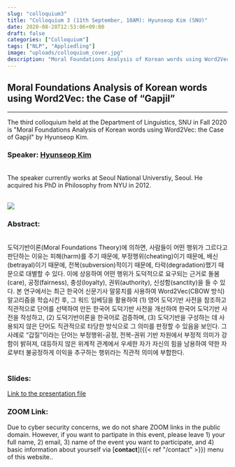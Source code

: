 ```yaml
---
slug: "colloquium3"
title: "Colloquium 3 (11th September, 10AM): Hyunseop Kim (SNU)"
date: 2020-08-28T12:53:06+09:00
draft: false
categories: ["Colloquium"]
tags: ["NLP", "Appliedling"]
image: "uploads/colloquium_cover.jpg"
description: "Moral Foundations Analysis of Korean words using Word2Vec: the Case of “Gapjil” by Hyunseop Kim (in Korean)"
---
```


## Moral Foundations Analysis of Korean words using Word2Vec: the Case of “Gapjil”

---

The third colloquium held at the Department of Linguistics, SNU in Fall 2020 is "Moral Foundations Analysis of Korean words using Word2Vec: the Case of Gapjil" by Hyunseop Kim.

### Speaker: <a class=intro-link href="http://philosophy.snu.ac.kr/board/html/menu2/sub02_1_view.html?gubun=E&idx=60">Hyunseop Kim</a>

<br/>
The speaker currently works at Seoul National Universtiy, Seoul. He acquired his PhD in Philosophy from NYU in 2012.
<br/><br/>

![ ](/profiles/Hyunseop_Kim_image.jpg#floatleft)

### Abstract:

<br/>
도덕기반이론(Moral Foundations Theory)에 의하면, 사람들이 어떤 행위가 그르다고 판단하는 이유는 피해(harm)를 주기 때문에, 부정행위(cheating)이기 때문에, 배신(betrayal)이기 때문에, 전복(subversion)적이기 때문에, 타락(degradation)했기 때문으로 대별할 수 있다. 이에 상응하여 어떤 행위가 도덕적으로 요구되는 근거로 돌봄(care), 공정(fairness), 충성(loyalty), 권위(authority), 신성함(sanctity)을 들 수 있다. 본 연구에서는 최근 한국어 신문기사 말뭉치를 사용하여 Word2Vec(CBOW 방식) 알고리즘을 학습시킨 후, 그 워드 임베딩을 활용하여 (1) 영어 도덕기반 사전을 참조하고 직관적으로 단어를 선택하여 만든 한국어 도덕기반 사전을 개선하여 한국어 도덕기반 사전을 작성하고, (2) 도덕기반이론을 한국어로 검증하며, (3) 도덕기반을 구성하는 데 사용되지 않은 단어도 직관적으로 타당한 방식으로 그 의미를 판정할 수 있음을 보인다. 그 사례로 “갑질”이라는 단어는 부정행위-공정, 전복-권위 기반 차원에서 부정적 의미가 강함이 밝혀져, 대등하지 않은 위계적 관계에서 우세한 자가 자신의 힘을 남용하여 약한 자로부터 불공정하게 이익을 추구하는 행위라는 직관적 의미에 부합한다.
<br/><br/>

### Slides:

[Link to the presentation file](/materials/colloquium3_material.pdf)

### ZOOM Link:

Due to cyber security concerns, we do not share ZOOM links in the public domain. However, if you want to partipate in this event, please leave 1) your full name, 2) email, 3) name of the event you want to participate, and 4) basic information about yourself via [**contact**]({{< ref "/contact" >}}) menu of this website..
